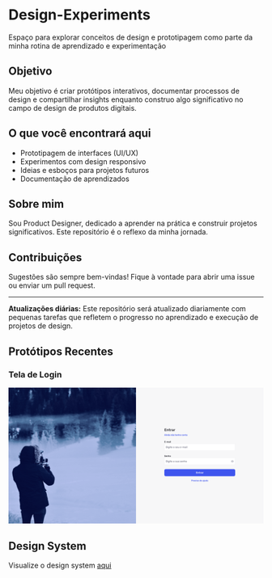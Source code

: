 # Design-Experiments
Espaço para explorar conceitos de design e prototipagem como parte da minha rotina de aprendizado e experimentação

## Objetivo  
Meu objetivo é criar protótipos interativos, documentar processos de design e compartilhar insights enquanto construo algo significativo no campo de design de produtos digitais.  

## O que você encontrará aqui  
- Prototipagem de interfaces (UI/UX)  
- Experimentos com design responsivo  
- Ideias e esboços para projetos futuros  
- Documentação de aprendizados  

## Sobre mim  
Sou Product Designer, dedicado a aprender na prática e construir projetos significativos. Este repositório é o reflexo da minha jornada.

## Contribuições  
Sugestões são sempre bem-vindas! Fique à vontade para abrir uma issue ou enviar um pull request.  

---

**Atualizações diárias:** Este repositório será atualizado diariamente com pequenas tarefas que refletem o progresso no aprendizado e execução de projetos de design.

## Protótipos Recentes  

### Tela de Login  
![Tela de Login](./login.png)

## Design System  
Visualize o design system [aqui](https://aloydesigner.github.io/design-experiments)
